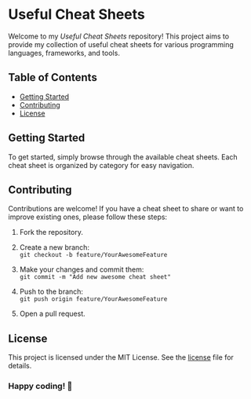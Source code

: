 # Useful Cheat Sheets

Welcome to my *Useful Cheat Sheets* repository! This project aims to provide my collection of useful cheat sheets for various programming languages, frameworks, and tools.

## Table of Contents

- [Getting Started](#getting-started)
- [Contributing](#contributing)
- [License](#license)

## Getting Started

To get started, simply browse through the available cheat sheets. Each cheat sheet is organized by category for easy navigation.

## Contributing

Contributions are welcome! If you have a cheat sheet to share or want to improve existing ones, please follow these steps:

1. Fork the repository.

2. Create a new branch:  
`git checkout -b feature/YourAwesomeFeature`

3. Make your changes and commit them:  
`git commit -m "Add new awesome cheat sheet"`

4. Push to the branch:  
`git push origin feature/YourAwesomeFeature`

5. Open a pull request.

## License
This project is licensed under the MIT License. See the [license](license) file for details.

### Happy coding! 🚀
